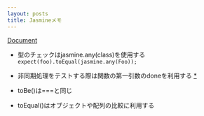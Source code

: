 ```yaml
---
layout: posts
title: Jasmineメモ 
---
```

[Document](https://jasmine.github.io/edge/introduction)  

* 型のチェックはjasmine.any(class)を使用する  
`expect(foo).toEqual(jasmine.any(Foo));`

* 非同期処理をテストする際は関数の第一引数のdoneを利用する [\*](https://jasmine.github.io/edge/introduction#section-Asynchronous_Support)  

* toBe()は===と同じ

* toEqual()はオブジェクトや配列の比較に利用する
